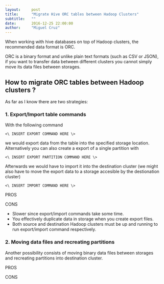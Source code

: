 ```yaml
---
layout:     post
title:      "Migrate Hive ORC tables between Hadoop Clusters"
subtitle:   ""
date:       2016-12-25 22:00:00
author:     "Miguel Cruz"
---
```

When working with hive databases on top of Hadoop clusters, the recommended data format is ORC.

ORC is a binary format and unlike plain text formats (such as CSV or JSON), if you want to transfer data between different clusters you cannot simply move its data files between storages.

## How to migrate ORC tables between Hadoop clusters ?
As far as I know there are two strategies:

### 1. Export/Import table commands
With the following command

    <\ INSERT EXPORT COMMAND HERE \>

we would export data from the table into the specified storage location. Alternatively you can also create a export of a single partition with

    <\ INSERT EXPORT PARTITION COMMAND HERE \>

Afterwards we would have to import it into the destination cluster (we might also have to move the export data to a storage accesible by the destionation cluster)

    <\ INSERT IMPORT COMMAND HERE \>

PROS


CONS
* Slower since export/import commands take some time.
* You effectively duplicate data in storage when you create export files.
* Both source and destination Hadoop clusters must be up and running to run export/import command respectively.

### 2. Moving data files and recreating partitions
Another possibility consists of moving binary data files between storages and recreating partitions into destination cluster.

PROS

CONS
